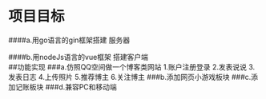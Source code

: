 # 项目目标

####a.用go语言的gin框架搭建 服务器

####b.用nodeJs语言的vue框架 搭建客户端
<br>
##功能实现
###a.仿照QQ空间做一个博客类网站
    1.账户注册登录
    2.发表说说
    3.发表日志
    4.上传照片
    5.推荐博主
    6.关注博主
###b.添加网页小游戏板块
###c.添加记账板块
###d.兼容PC和移动端
